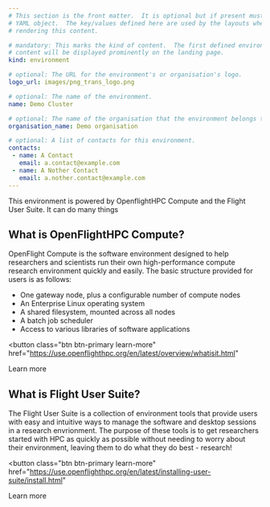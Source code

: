 ```yaml
---
# This section is the front matter.  It is optional but if present must be a
# YAML object.  The key/values defined here are used by the layouts when
# rendering this content.

# mandatory: This marks the kind of content.  The first defined environment
# content will be displayed prominently on the landing page.
kind: environment

# optional: The URL for the environment's or organisation's logo.
logo_url: images/png_trans_logo.png

# optional: The name of the environment.
name: Demo Cluster

# optional: The name of the organisation that the environment belongs to.
organisation_name: Demo organisation

# optional: A list of contacts for this environment.
contacts:
 - name: A Contact
   email: a.contact@example.com
 - name: A Nother Contact
   email: a.nother.contact@example.com
---
```


<!-- This is markdown.  The content is rendered and displayed prominently on
the landing page.  -->

This environment is powered by OpenflightHPC Compute and the Flight User
Suite.  It can do many things

## What is OpenFlightHPC Compute?

OpenFlight Compute is the software environment designed to help researchers
and scientists run their own high-performance compute research environment
quickly and easily. The basic structure provided for users is as follows:

 - One gateway node, plus a configurable number of compute nodes
 - An Enterprise Linux operating system
 - A shared filesystem, mounted across all nodes
 - A batch job scheduler
 - Access to various libraries of software applications

<button
  class="btn btn-primary learn-more"
  href="https://use.openflighthpc.org/en/latest/overview/whatisit.html"
>
Learn more
</button>

## What is Flight User Suite?

The Flight User Suite is a collection of environment tools that provide users
with easy and intuitive ways to manage the software and desktop sessions in a
research envrionment. The purpose of these tools is to get researchers started
with HPC as quickly as possible without needing to worry about their
environment, leaving them to do what they do best - research!

<button
  class="btn btn-primary learn-more"
  href="https://use.openflighthpc.org/en/latest/installing-user-suite/install.html"
>
Learn more
</button>
